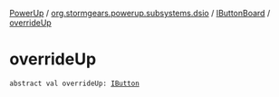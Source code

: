 [PowerUp](../../index.md) / [org.stormgears.powerup.subsystems.dsio](../index.md) / [IButtonBoard](index.md) / [overrideUp](./override-up.md)

# overrideUp

`abstract val overrideUp: `[`IButton`](../../org.stormgears.utils.dsio/-i-button/index.md)